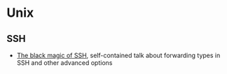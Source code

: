 # Unix

## SSH
- [The black magic of SSH](https://vimeo.com/54505525), self-contained talk about forwarding types in SSH and other advanced options